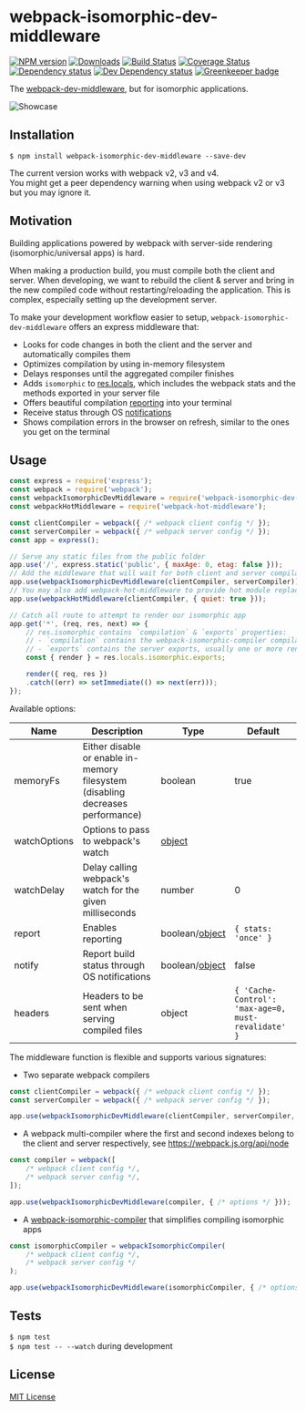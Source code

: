 # webpack-isomorphic-dev-middleware

[![NPM version][npm-image]][npm-url] [![Downloads][downloads-image]][npm-url] [![Build Status][travis-image]][travis-url] [![Coverage Status][codecov-image]][codecov-url] [![Dependency status][david-dm-image]][david-dm-url] [![Dev Dependency status][david-dm-dev-image]][david-dm-dev-url] [![Greenkeeper badge][greenkeeper-image]][greenkeeper-url]

[npm-url]:https://npmjs.org/package/webpack-isomorphic-dev-middleware
[npm-image]:http://img.shields.io/npm/v/webpack-isomorphic-dev-middleware.svg
[downloads-image]:http://img.shields.io/npm/dm/webpack-isomorphic-dev-middleware.svg
[travis-url]:https://travis-ci.org/moxystudio/webpack-isomorphic-dev-middleware
[travis-image]:http://img.shields.io/travis/moxystudio/webpack-isomorphic-dev-middleware/master.svg
[codecov-url]:https://codecov.io/gh/moxystudio/webpack-isomorphic-dev-middleware
[codecov-image]:https://img.shields.io/codecov/c/github/moxystudio/webpack-isomorphic-dev-middleware/master.svg
[david-dm-url]:https://david-dm.org/moxystudio/webpack-isomorphic-dev-middleware
[david-dm-image]:https://img.shields.io/david/moxystudio/webpack-isomorphic-dev-middleware.svg
[david-dm-dev-url]:https://david-dm.org/moxystudio/webpack-isomorphic-dev-middleware?type=dev
[david-dm-dev-image]:https://img.shields.io/david/dev/moxystudio/webpack-isomorphic-dev-middleware.svg
[greenkeeper-image]:https://badges.greenkeeper.io/moxystudio/webpack-isomorphic-dev-middleware.svg
[greenkeeper-url]:https://greenkeeper.io

The [webpack-dev-middleware](https://github.com/webpack/webpack-dev-middleware), but for isomorphic applications.

![Showcase](http://i.imgur.com/rgy7QcT.gif)


## Installation

`$ npm install webpack-isomorphic-dev-middleware --save-dev`

The current version works with webpack v2, v3 and v4.   
You might get a peer dependency warning when using webpack v2 or v3 but you may ignore it.


## Motivation

Building applications powered by webpack with server-side rendering (isomorphic/universal apps) is hard.

When making a production build, you must compile both the client and server. When developing, we want to rebuild the client & server and bring in the new compiled code without restarting/reloading the application. This is complex, especially setting up the development server.

To make your development workflow easier to setup, `webpack-isomorphic-dev-middleware` offers an express middleware that:

- Looks for code changes in both the client and the server and automatically compiles them
- Optimizes compilation by using in-memory filesystem
- Delays responses until the aggregated compiler finishes
- Adds `isomorphic` to [res.locals](https://expressjs.com/en/api.html#res.locals), which includes the webpack stats and the methods exported in your server file
- Offers beautiful compilation [reporting](https://github.com/moxystudio/webpack-isomorphic-compiler-reporter) into your terminal
- Receive status through OS [notifications](https://github.com/moxystudio/webpack-sane-compiler-notifier)
- Shows compilation errors in the browser on refresh, similar to the ones you get on the terminal


## Usage

```js
const express = require('express');
const webpack = require('webpack');
const webpackIsomorphicDevMiddleware = require('webpack-isomorphic-dev-middleware');
const webpackHotMiddleware = require('webpack-hot-middleware');

const clientCompiler = webpack({ /* webpack client config */ });
const serverCompiler = webpack({ /* webpack server config */ });
const app = express();

// Serve any static files from the public folder
app.use('/', express.static('public', { maxAge: 0, etag: false }));
// Add the middleware that will wait for both client and server compilations to be ready
app.use(webpackIsomorphicDevMiddleware(clientCompiler, serverCompiler));
// You may also add webpack-hot-middleware to provide hot module replacement to the client
app.use(webpackHotMiddleware(clientCompiler, { quiet: true }));

// Catch all route to attempt to render our isomorphic app
app.get('*', (req, res, next) => {
    // res.isomorphic contains `compilation` & `exports` properties:
    // - `compilation` contains the webpack-isomorphic-compiler compilation result
    // - `exports` contains the server exports, usually one or more render functions
    const { render } = res.locals.isomorphic.exports;

    render({ req, res })
    .catch((err) => setImmediate(() => next(err)));
});
```

Available options:

| Name   | Description   | Type     | Default |
| ------ | ------------- | -------- | ------- |
| memoryFs | Either disable or enable in-memory filesystem (disabling decreases performance) | boolean | true |
| watchOptions | Options to pass to webpack\'s watch | [object](https://webpack.js.org/configuration/watch/#watchoptions) | |
| watchDelay | Delay calling webpack\'s watch for the given milliseconds | number | 0 |
| report | Enables reporting | boolean/[object](https://github.com/moxystudio/webpack-isomorphic-compiler-reporter#available-options) | `{ stats: 'once' }`
| notify | Report build status through OS notifications | boolean/[object](https://github.com/moxystudio/webpack-sane-compiler-notifier#available-options) | false |
| headers | Headers to be sent when serving compiled files | object | `{ 'Cache-Control': 'max-age=0, must-revalidate' }` |


The middleware function is flexible and supports various signatures:

- Two separate webpack compilers

```js
const clientCompiler = webpack({ /* webpack client config */ });
const serverCompiler = webpack({ /* webpack server config */ });

app.use(webpackIsomorphicDevMiddleware(clientCompiler, serverCompiler, { /* options */ }));
```

- A webpack multi-compiler where the first and second indexes belong to the client and server respectively, see https://webpack.js.org/api/node

```js
const compiler = webpack([
    /* webpack client config */,
    /* webpack server config */,
]);

app.use(webpackIsomorphicDevMiddleware(compiler, { /* options */ }));
```

- A [webpack-isomorphic-compiler](https://github.com/moxystudio/webpack-isomorphic-compiler) that simplifies compiling isomorphic apps

```js
const isomorphicCompiler = webpackIsomorphicCompiler(
    /* webpack client config */,
    /* webpack server config */
);

app.use(webpackIsomorphicDevMiddleware(isomorphicCompiler, { /* options */ }));
```


## Tests

`$ npm test`   
`$ npm test -- --watch` during development


## License

[MIT License](http://opensource.org/licenses/MIT)
